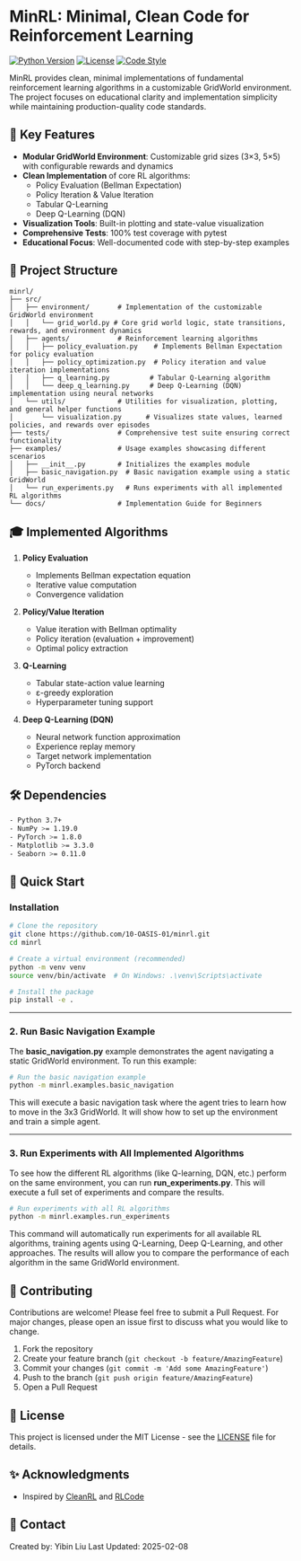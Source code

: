 # MinRL: Minimal, Clean Code for Reinforcement Learning

[![Python Version](https://img.shields.io/badge/python-3.7%2B-blue)](https://www.python.org/downloads/)
[![License](https://img.shields.io/badge/license-MIT-green)](LICENSE)
[![Code Style](https://img.shields.io/badge/code%20style-black-000000.svg)](https://github.com/psf/black)

MinRL provides clean, minimal implementations of fundamental reinforcement learning algorithms in a customizable GridWorld environment. The project focuses on educational clarity and implementation simplicity while maintaining production-quality code standards.

## 🌟 Key Features

- **Modular GridWorld Environment**: Customizable grid sizes (3×3, 5×5) with configurable rewards and dynamics
- **Clean Implementation** of core RL algorithms:
  - Policy Evaluation (Bellman Expectation)
  - Policy Iteration & Value Iteration
  - Tabular Q-Learning
  - Deep Q-Learning (DQN)
- **Visualization Tools**: Built-in plotting and state-value visualization
- **Comprehensive Tests**: 100% test coverage with pytest
- **Educational Focus**: Well-documented code with step-by-step examples


## 📁 Project Structure

```
minrl/
├── src/
│   ├── environment/       # Implementation of the customizable GridWorld environment
│   │   └── grid_world.py # Core grid world logic, state transitions, rewards, and environment dynamics
│   ├── agents/            # Reinforcement learning algorithms
│   │   ├── policy_evaluation.py    # Implements Bellman Expectation for policy evaluation
│   │   ├── policy_optimization.py  # Policy iteration and value iteration implementations
│   │   ├── q_learning.py          # Tabular Q-Learning algorithm
│   │   └── deep_q_learning.py     # Deep Q-Learning (DQN) implementation using neural networks
│   └── utils/             # Utilities for visualization, plotting, and general helper functions
│       └── visualization.py      # Visualizes state values, learned policies, and rewards over episodes
├── tests/                 # Comprehensive test suite ensuring correct functionality
├── examples/              # Usage examples showcasing different scenarios
│   ├── __init__.py        # Initializes the examples module
│   ├── basic_navigation.py  # Basic navigation example using a static GridWorld
│   └── run_experiments.py   # Runs experiments with all implemented RL algorithms
└── docs/                  # Implementation Guide for Beginners

```

## 🎓 Implemented Algorithms

1. **Policy Evaluation**
   - Implements Bellman expectation equation
   - Iterative value computation
   - Convergence validation

2. **Policy/Value Iteration**
   - Value iteration with Bellman optimality
   - Policy iteration (evaluation + improvement)
   - Optimal policy extraction

3. **Q-Learning**
   - Tabular state-action value learning
   - ε-greedy exploration
   - Hyperparameter tuning support

4. **Deep Q-Learning (DQN)**
   - Neural network function approximation
   - Experience replay memory
   - Target network implementation
   - PyTorch backend

## 🛠️ Dependencies

```bash
- Python 3.7+
- NumPy >= 1.19.0
- PyTorch >= 1.8.0
- Matplotlib >= 3.3.0
- Seaborn >= 0.11.0
```

## 🚀 Quick Start

### Installation

```bash
# Clone the repository
git clone https://github.com/10-OASIS-01/minrl.git
cd minrl

# Create a virtual environment (recommended)
python -m venv venv
source venv/bin/activate  # On Windows: .\venv\Scripts\activate

# Install the package
pip install -e .
```
---

### 2. **Run Basic Navigation Example**

The **basic_navigation.py** example demonstrates the agent navigating a static GridWorld environment. To run this example:

```bash
# Run the basic navigation example
python -m minrl.examples.basic_navigation
```

This will execute a basic navigation task where the agent tries to learn how to move in the 3x3 GridWorld. It will show how to set up the environment and train a simple agent.

---

### 3. **Run Experiments with All Implemented Algorithms**

To see how the different RL algorithms (like Q-learning, DQN, etc.) perform on the same environment, you can run **run_experiments.py**. This will execute a full set of experiments and compare the results.

```bash
# Run experiments with all RL algorithms
python -m minrl.examples.run_experiments
```

This command will automatically run experiments for all available RL algorithms, training agents using Q-Learning, Deep Q-Learning, and other approaches. The results will allow you to compare the performance of each algorithm in the same GridWorld environment.


## 🤝 Contributing

Contributions are welcome! Please feel free to submit a Pull Request. For major changes, please open an issue first to discuss what you would like to change.

1. Fork the repository
2. Create your feature branch (`git checkout -b feature/AmazingFeature`)
3. Commit your changes (`git commit -m 'Add some AmazingFeature'`)
4. Push to the branch (`git push origin feature/AmazingFeature`)
5. Open a Pull Request

## 📜 License

This project is licensed under the MIT License - see the [LICENSE](LICENSE) file for details.

## ✨ Acknowledgments

- Inspired by [CleanRL](https://github.com/vwxyzjn/cleanrl) and [RLCode](https://github.com/rlcode/reinforcement-learning)

## 🔗 Contact

Created by: Yibin Liu
Last Updated: 2025-02-08


